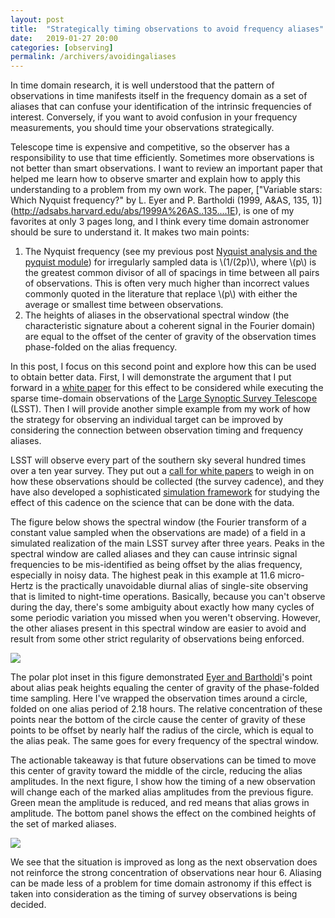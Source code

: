 ```yaml
---
layout: post
title:  "Strategically timing observations to avoid frequency aliases"
date:   2019-01-27 20:00
categories: [observing]
permalink: /archivers/avoidingaliases
---
```


In time domain research, it is well understood that the pattern of
observations in time manifests itself in the frequency domain as a
set of aliases that can confuse your identification of the intrinsic
frequencies of interest. Conversely, if you want to avoid confusion in
your frequency measurements, you should time your observations
strategically.

Telescope time is expensive and competitive, so the observer has a
responsibility to use that time efficiently. Sometimes more
observations is not better than smart observations. I want to review
an important paper that helped me learn how to observe smarter and
explain how to apply this understanding to a problem from my own
work. The paper, ["Variable stars: Which Nyquist frequency?" by
L. Eyer and P. Bartholdi (1999, A&AS, 135, 1)]
(http://adsabs.harvard.edu/abs/1999A%26AS..135....1E), is one of my
favorites at only 3 pages long, and I think every time domain
astronomer should be sure to understand it. It makes two main points:

1. The Nyquist frequency (see my previous post
[Nyquist analysis and the pyquist module](http://keatonb.github.io/archivers/pyquist))
for irregularly sampled data is \\(1/(2p)\\), where \\(p\\) is the
greatest common divisor of all of spacings in time between all pairs
of observations. This is often very much higher than incorrect values
commonly quoted in the literature that replace \\(p\\) with either the
average or smallest time between observations.
2. The heights of aliases in the observational spectral window (the
   characteristic signature about a coherent signal in the Fourier
   domain) are equal to the offset of the center of gravity of the
   observation times phase-folded on the alias frequency.

In this post, I focus on this second point and explore how this
can be used to obtain better data. First, I will demonstrate the
argument that I put forward in a
[white paper](https://arxiv.org/abs/1812.03142) for this
effect to be considered while executing the sparse
time-domain observations of the
[Large Synoptic Survey Telescope](https://www.lsst.org/) (LSST).
Then I will provide another simple example from my work of how the
strategy for observing an individual target can be improved by
considering the connection between observation timing and frequency
aliases.

LSST will
observe every part of the southern sky several hundred times over a
ten year survey. They put out a
[call for white papers](https://www.lsst.org/call-whitepaper-2018)
to weigh in on how these observations should be collected (the survey
cadence), and they have also developed a sophisticated
[simulation framework](https://www.lsst.org/scientists/simulations)
for studying the effect of this cadence on the science that can be
done with the data.

The figure below shows the spectral window (the Fourier transform of
a constant value sampled when the observations are made) of a field in
a simulated realization of the main LSST survey after three
years. Peaks in the spectral
window are called aliases and they can cause intrinsic signal frequencies to
be mis-identified as being offset by the alias frequency, especially
in noisy data. The highest peak in this example at 11.6 micro-Hertz is
the practically unavoidable diurnal alias of single-site observing
that is limited to night-time operations.  Basically, because you
can't observe during the day, there's some ambiguity about exactly how
many cycles of some periodic variation you missed when you weren't
observing.  However, the other aliases present in this spectral window
are easier to avoid and result from some other strict regularity of
observations being enforced.

<img src="http://keatonb.github.io/img/3yearsLSST.png" />

The polar plot inset in this figure demonstrated
[Eyer and Bartholdi](http://adsabs.harvard.edu/abs/1999A%26AS..135....1E)'s 
point about alias peak heights equaling the center of gravity of the
phase-folded time sampling. Here I've wrapped the observation times
around a circle, folded on one alias period of 2.18 hours. The
relative concentration of these points near the bottom of the circle
cause the center of gravity of these points to be offset by nearly
half the radius of the circle, which is equal to the alias peak. The
same goes for every frequency of the spectral window.

The actionable takeaway is that future observations can be timed to
move this center of gravity toward the middle of the circle, reducing
the alias amplitudes. In the next figure, I show how the timing of a
new observation will change each of the marked alias amplitudes
from the previous figure. Green mean the amplitude is reduced, and red
means that alias grows in amplitude.  The bottom panel shows the
effect on the combined heights of the set of marked aliases. 
 
<img src="http://keatonb.github.io/img/aliaschanges.png" />

We see that the situation is improved as long as the next observation
does not reinforce the strong concentration of observations near
hour 6. Aliasing can be made less of a problem for time domain
astronomy if this effect is taken into consideration as the timing of
survey observations is being decided.




